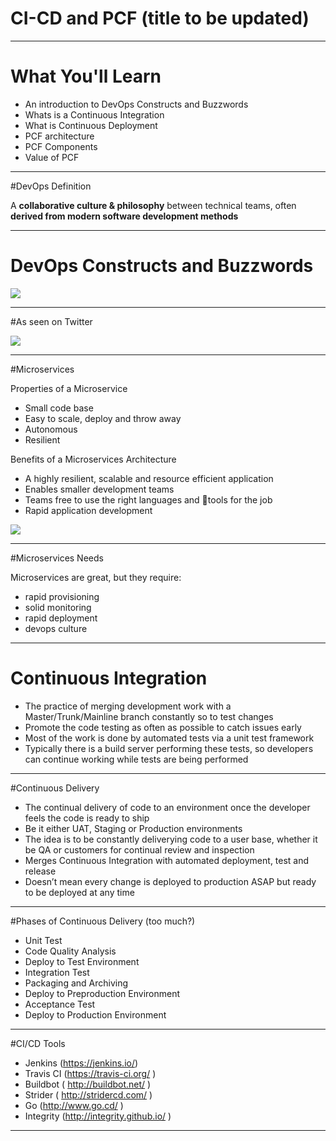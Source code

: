 # CI-CD and PCF (title to be updated)


---

# What You'll Learn

* An introduction to DevOps Constructs and Buzzwords
* Whats is a Continuous Integration
* What is Continuous Deployment
* PCF architecture
* PCF Components
* Value of PCF

---

#DevOps Definition

A **collaborative culture & philosophy** between technical teams, often **derived from modern software development methods**

---

# DevOps Constructs and Buzzwords

![](http://i.imgur.com/dkmWVb3.jpg)

---

#As seen on Twitter

![](http://i.imgur.com/8v1NdC6.jpg)

---
#Microservices

Properties of a Microservice
* Small code base
* Easy to scale, deploy and throw away
* Autonomous
* Resilient

Benefits of a Microservices Architecture
* A highly resilient, scalable and resource efficient application
* Enables smaller development teams
* Teams free to use the right languages and tools for the job
* Rapid application development

![](http://i.imgur.com/2VpJetT.jpg)

---

#Microservices Needs

Microservices are great, but they require:
* rapid provisioning
* solid monitoring
* rapid deployment
* devops culture

---

# Continuous Integration

* The practice of merging development work with a Master/Trunk/Mainline branch constantly so to test changes
* Promote the code testing as often as possible to catch issues early
* Most of the work is done by automated tests via a unit test framework
* Typically there is a build server performing these tests, so developers can continue working while tests are being performed

---

#Continuous Delivery
* The continual delivery of code to an environment once the developer feels the code is ready to ship
* Be it either UAT, Staging or Production environments
* The idea is to be constantly deliverying code to a user base, whether it be QA or customers for continual review and inspection
* Merges Continuous Integration with automated deployment, test and release
* Doesn’t mean every change is deployed to production ASAP but ready to be deployed at any time

---

#Phases of Continuous Delivery (too much?)

* Unit Test
* Code Quality Analysis
* Deploy to Test Environment 
* Integration Test 
* Packaging and Archiving 
* Deploy to Preproduction Environment 
* Acceptance Test
* Deploy to Production Environment

---

#CI/CD Tools
* Jenkins (https://jenkins.io/)
* Travis CI (https://travis-ci.org/ )
* Buildbot ( http://buildbot.net/ )
* Strider ( http://stridercd.com/ )
* Go (http://www.go.cd/ )
* Integrity (http://integrity.github.io/ )
 

---


